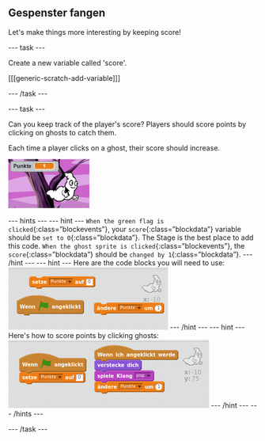 ## Gespenster fangen

Let's make things more interesting by keeping score!

\--- task \---

Create a new variable called 'score'.

[[[generic-scratch-add-variable]]]

\--- /task \---

\--- task \---

Can you keep track of the player's score? Players should score points by clicking on ghosts to catch them.

Each time a player clicks on a ghost, their score should increase.

![Increasing score](images/ghost-score-test.png)

\--- hints \--- \--- hint \--- `When the green flag is clicked`{:class=”blockevents”}, your `score`{:class=”blockdata”} variable should be `set to 0`{:class=”blockdata”}. The Stage is the best place to add this code. `When the ghost sprite is clicked`{:class=”blockevents”}, the `score`{:class=”blockdata”} should be `changed by 1`{:class=”blockdata”}. \--- /hint \--- \--- hint \--- Here are the code blocks you will need to use: ![screenshot](images/ghost-score-blocks.png) \--- /hint \--- \--- hint \--- Here's how to score points by clicking ghosts: ![screenshot](images/ghost-score-code.png) \--- /hint \--- \--- /hints \---

\--- /task \---
